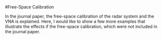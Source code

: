 #Free-Space Calibration

In the journal paper, the free-space calibration of the radar system and the VNA is explained. Here, I would like to show a few more examples that illustrate the effects if the free-space calibration, which were not included in the journal paper.
